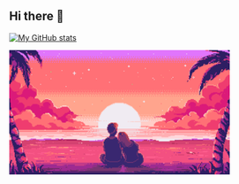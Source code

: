 ## Hi there 👋

[![My GitHub stats](https://github-readme-stats.vercel.app/api?username=qquuasar)](https://github.com/anuraghazra/github-readme-stats)

  <img align="left" alt="Coding" width="400" src="123.gif">
